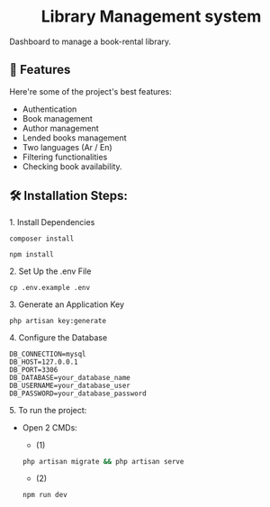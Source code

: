 <h1 align="center" id="title">Library Management system</h1>

<p id="description">Dashboard to manage a book-rental library.</p>

  
  
<h2>🧐 Features</h2>

Here're some of the project's best features:

*   Authentication
*   Book management
*   Author management
*   Lended books management
*   Two languages (Ar / En)
*   Filtering functionalities
*   Checking book availability.

<h2>🛠️ Installation Steps:</h2>

<p>1. Install Dependencies</p>

```
composer install
```
```
npm install
```

<p>2. Set Up the .env File</p>

```
cp .env.example .env
```

<p>3. Generate an Application Key</p>

```
php artisan key:generate
```

<p>4. Configure the Database</p>

```
DB_CONNECTION=mysql
DB_HOST=127.0.0.1
DB_PORT=3306
DB_DATABASE=your_database_name
DB_USERNAME=your_database_user
DB_PASSWORD=your_database_password
```

<p>5. To run the project:</p>

* Open 2 CMDs:

    + (1)
    ```sh
    php artisan migrate && php artisan serve
    ```

    + (2)
    ```sh
    npm run dev
    ```
